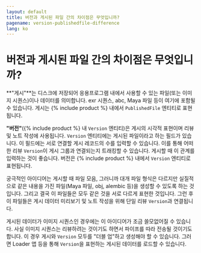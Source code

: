 ```yaml
---
layout: default
title: 버전과 게시된 파일 간의 차이점은 무엇입니까?
pagename: version-publishedfile-difference
lang: ko
---
```


# 버전과 게시된 파일 간의 차이점은 무엇입니까?

**"게시"**는 디스크에 저장되어 응용프로그램 내에서 사용할 수 있는 파일(또는 이미지 시퀀스)이나 데이터를 의미합니다. exr 시퀀스, abc, Maya 파일 등이 여기에 포함될 수 있습니다. 게시는 {% include product %} 내에서 `PublishedFile` 엔티티로 표현됩니다.

**"버전"**({% include product %} 내 `Version` 엔티티)은 게시의 시각적 표현이며 리뷰 및 노트 작성에 사용됩니다. `Version` 엔티티에는 게시된 파일이라고 하는 필드가 있습니다. 이 필드에는 서로 연결할 게시 레코드의 수를 입력할 수 있습니다. 이를 통해 어떠한 리뷰 `Version`이 게시 그룹과 연결되는지 트래킹할 수 있습니다. 게시할 때 이 관계를 입력하는 것이 좋습니다. 버전은 {% include product %} 내에서 `Version` 엔티티로 표현됩니다.

궁극적인 아이디어는 게시할 때 파일 모음, 그러니까 대개 파일 형식은 다르지만 실질적으로 같은 내용을 가진 파일(Maya 파일, obj, alembic 등)을 생성할 수 있도록 하는 것입니다. 그리고 결국 이 파일들은 모두 같은 것을 서로 다르게 표현한 것입니다. 그런 후 이 파일들은 게시 데이터 미리보기 및 노트 작성을 위해 단일 리뷰 `Version`과 연결됩니다.

게시된 데이터가 이미지 시퀀스인 경우에는 이 아이디어가 조금 쓸모없어질 수 있습니다. 사실 이미지 시퀀스는 리뷰하려는 것이기도 하면서 파이프를 따라 전송될 것이기도 합니다. 이 경우 게시와 `Version` 모두를 "더블 업"하고 생성해야 할 수 있습니다. 그러면 Loader 앱 등을 통해 `Version`을 표현하는 게시된 데이터를 로드할 수 있습니다.

